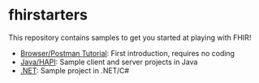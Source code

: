 # fhirstarters

This repository contains samples to get you started at playing with FHIR!

* [Browser/Postman Tutorial](./postman/): First introduction, requires no coding
* [Java/HAPI](./java/): Sample client and server projects in Java
* [.NET](./dotnet/): Sample project in .NET/C#
